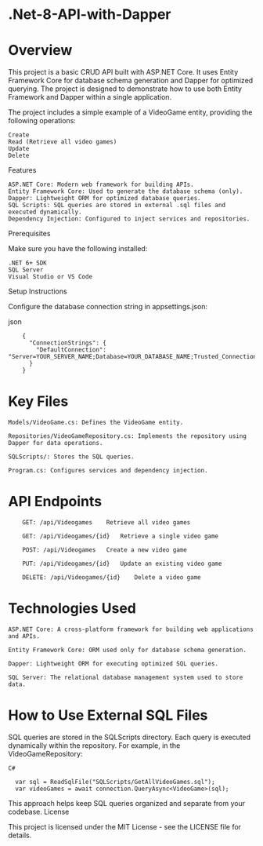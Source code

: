 # .Net-8-API-with-Dapper
# Overview

This project is a basic CRUD API built with ASP.NET Core. It uses Entity Framework Core for database schema generation and Dapper for optimized querying. The project is designed to demonstrate how to use both Entity Framework and Dapper within a single application.

The project includes a simple example of a VideoGame entity, providing the following operations:

    Create
    Read (Retrieve all video games)
    Update
    Delete

Features

    ASP.NET Core: Modern web framework for building APIs.
    Entity Framework Core: Used to generate the database schema (only).
    Dapper: Lightweight ORM for optimized database queries.
    SQL Scripts: SQL queries are stored in external .sql files and executed dynamically.
    Dependency Injection: Configured to inject services and repositories.

Prerequisites

Make sure you have the following installed:

    .NET 6+ SDK
    SQL Server
    Visual Studio or VS Code

Setup Instructions

Configure the database connection string in appsettings.json:

json
        
        {
          "ConnectionStrings": {
            "DefaultConnection": "Server=YOUR_SERVER_NAME;Database=YOUR_DATABASE_NAME;Trusted_Connection=True;"
          }
        }

# Key Files

    Models/VideoGame.cs: Defines the VideoGame entity.
    
    Repositories/VideoGameRepository.cs: Implements the repository using Dapper for data operations.
    
    SQLScripts/: Stores the SQL queries.
    
    Program.cs: Configures services and dependency injection.

# API Endpoints
```
    GET: /api/Videogames	Retrieve all video games
    
    GET: /api/Videogames/{id}	Retrieve a single video game
    
    POST: /api/Videogames	Create a new video game
    
    PUT: /api/Videogames/{id}	Update an existing video game
    
    DELETE: /api/Videogames/{id}	Delete a video game
```
  
# Technologies Used

    ASP.NET Core: A cross-platform framework for building web applications and APIs.
    
    Entity Framework Core: ORM used only for database schema generation.
    
    Dapper: Lightweight ORM for executing optimized SQL queries.
    
    SQL Server: The relational database management system used to store data.

# How to Use External SQL Files

SQL queries are stored in the SQLScripts directory. Each query is executed dynamically within the repository. For example, in the VideoGameRepository:

```C#```

      var sql = ReadSqlFile("SQLScripts/GetAllVideoGames.sql");
      var videoGames = await connection.QueryAsync<VideoGame>(sql);

This approach helps keep SQL queries organized and separate from your codebase.
License

This project is licensed under the MIT License - see the LICENSE file for details.
